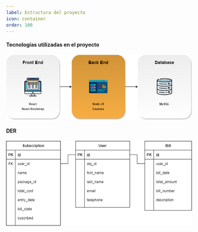 ```yaml
---
label: Estructura del proyecto
icon: container
order: 100
---
```


#### Tecnologías utilizadas en el proyecto
![Comunicación entre partes](/static/tecnologiasProyecto.png)


#### DER

![Estructura de la base de datos](/static/bdStructure.png)

